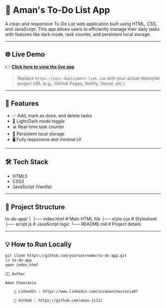 # 📝 Aman's To-Do List App

A clean and responsive To-Do List web application built using HTML, CSS, and JavaScript. This app allows users to efficiently manage their daily tasks with features like dark mode, task counter, and persistent local storage.

---

## 🌐 Live Demo

👉 **[Click here to view the live app](https://amanchaurasia-todolist-app.netlify.app/)**

> Replace `https://your-deployment-link.com` with your actual deployed project URL (e.g., GitHub Pages, Netlify, Vercel, etc.)

---

## 🚀 Features

- ✅ Add, mark as done, and delete tasks
- 🌙 Light/Dark mode toggle
- 📊 Real-time task counter
- 💾 Persistent local storage
- 🖥️ Fully responsive and minimal UI

---

## 🛠️ Tech Stack

- HTML5
- CSS3
- JavaScript (Vanilla)

---

## 📂 Project Structure

to-do-app/ │ ├── index.html # Main HTML file ├── style.css # Stylesheet ├── script.js # JavaScript logic └── README.md # Project details


---

## 💡 How to Run Locally

```bash
git clone https://github.com/yourusername/to-do-app.git
cd to-do-app
open index.html

👨‍💻 Author

Aman Chaurasia

    🔗 LinkedIn : https://www.linkedin.com/in/amanchaurasia07

    🐙 GitHub : https://github.com/aman-1111/
